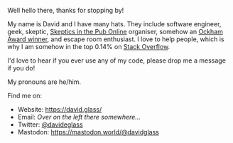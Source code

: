 Well hello there, thanks for stopping by!

My name is David and I have many hats. They include software engineer, geek, skeptic, [Skeptics in the Pub Online](https://sitp.online) organiser, somehow an [Ockham Award winner](https://www.skeptic.org.uk/about/the-ockham-awards/ockham-awards-2020/), and escape room enthusiast. I love to help people, which is why I am somehow in the top 0.14% on [Stack Overflow](https://stackoverflow.com/users/1663001/davidg?tab=profile).

I'd love to hear if you ever use any of my code, please drop me a message if you do!

My pronouns are he/him.

Find me on:

* Website: https://david.glass/
* Email: _Over on the left there somewhere..._
* Twitter: <a rel="me" href="https://twitter.com/davideglass">@davideglass</a>
* Mastodon: <a rel="me" href="https://mastodon.world/@davidglass">https://mastodon.world/@davidglass</a>
